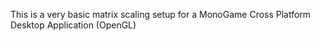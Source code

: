 This is a very basic matrix scaling setup for a MonoGame Cross Platform Desktop Application (OpenGL)
